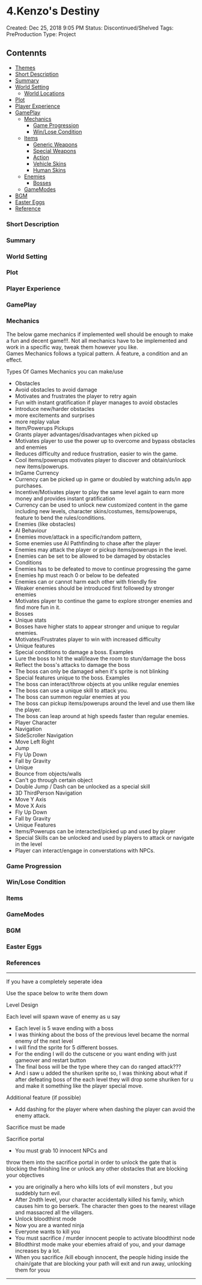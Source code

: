 # 4.Kenzo's Destiny

Created: Dec 25, 2018 9:05 PM
Status: Discontinued/Shelved
Tags: PreProduction
Type: Project

## Contennts

- [Themes](#themes)
- [Short Description](#short-description)
- [Summary](#summary)
- [World Setting](#world-setting)
    - [World Locations](world-locations)
- [Plot](#plot)
- [Player Experience](player-experience)
- [GamePlay](#gameplay)
    - [Mechanics](Mechanics)
        - [Game Progression](#game-progression)
        - [Win/Lose Condition](#win/lose-condition)
    - [Items](#items)
        - [Generic Weapons](#generic-weapons)
        - [Special Weapons](#special-weapons)
        - [Action](#action)
        - [Vehicle Skins](#vehicle-skins)
        - [Human Skins](#human-skins)
    - [Enemies](#enemies)
        - [Bosses](#bosses)
    - [GameModes](#gamemodes)
- [BGM](#bgm)
- [Easter Eggs](#easter-eggs)
- [Reference](#reference)


### Short Description

### Summary

### World Setting

### Plot

### Player Experience

### GamePlay

### Mechanics

The below game mechanics if implemented well should be enough to make a fun and decent game!!!. Not all mechanics have to be implemented and work in a specific way, tweak them however you like.                                                                                                                                           
Games Mechanics follows a typical pattern. A feature, a condition and an effect.

Types Of Games Mechanics you can make/use

- Obstacles
- Avoid obstacles to avoid damage
- Motivates and frustrates the player to retry again
- Fun with instant gratification if player manages to avoid obstacles
- Introduce new/harder obstacles
- more excitements and surprises
- more replay value
- Item/Powerups Pickups
- Grants player advantages/disadvantages when picked up
- Motivates player to use the power up to overcome and bypass obstacles and enemies
- Reduces difficulty and reduce frustration, easier to win the game.
- Cool items/powerups motivates player to discover and obtain/unlock new items/powerups.
- InGame Currency
- Currency can be picked up in game or doubled by watching ads/in app purchases.
- Incentive/Motivates player to play the same level again to earn more money and provides instant gratification
- Currency can be used to unlock new customized content in the game including new levels, character skins/costumes, items/powerups, feature to bend the rules/conditions.
- Enemies (like obstacles)
- AI Behaviour
- Enemies move/attack in a specific/random pattern,
- Some enemies use AI Pathfinding to chase after the player
- Enemies may attack the player or pickup items/powerups in the level.
- Enemies can be set to be allowed to be damaged by obstacles
- Conditions
- Enemies has to be defeated to move to continue progressing the game
- Enemies hp must reach 0 or below to be defeated
- Enemies can or cannot harm each other with friendly fire
- Weaker enemies should be introduced first followed by stronger enemies
- Motivates player to continue the game to explore stronger enemies and find more fun in it.
- Bosses
- Unique stats
- Bosses have higher stats to appear stronger and unique to regular enemies.
- Motivates/Frustrates player to win with increased difficulty
- Unique features
- Special conditions to damage a boss. Examples
- Lure the boss to hit the wall/leave the room to stun/damage the boss
- Reflect the boss's attacks to damage the boss
- The boss can only be damaged when it's sprite is not blinking
- Special features unique to the boss. Examples
- The boss can interact/throw objects at you unlike regular enemies
- The boss can use a unique skill to attack you.
- The boss can summon regular enemies at you
- The boss can pickup items/powerups around the level and use them like the player.
- The boss can leap around at high speeds faster than regular enemies.
- Player Character
- Navigation
- SideScroller Navigation
- Move Left Right
- Jump
- Fly Up Down
- Fall by Gravity
- Unique
- Bounce from objects/walls
- Can't go through certain object
- Double Jump / Dash can be unlocked as a special skill
- 3D ThirdPerson Navigation
- Move Y Axis
- Move X Axis
- Fly Up Down
- Fall by Gravity
- Unique Features
- Items/Powerups can be interacted/picked up and used by player
- Special Skills can be unlocked and used by players to attack or navigate in the level
- Player can interact/engage in converstations with NPCs.

### Game Progression

### Win/Lose Condition

### Items

### GameModes

### BGM

### Easter Eggs

### References

---

If you have a completely seperate idea

Use the space below to write them down

Level Design

Each level will spawn wave of enemy as u say

- Each level is 5 wave ending with a boss
- I was thinking about the boss of the previous level became the normal enemy of the next level
- I will find the sprite for 5 different bosses.
- For the ending I will do the cutscene or you want ending with just gameover and restart button
- The final boss will be the type where they can do ranged attack???
- And i saw u added the shuriken sprite so, I was thinking about what if after defeating boss of the each level they will drop some shuriken for u and make it something like the player special move.

Additional feature (if possible)

- Add dashing for the player where when dashing the player can avoid the enemy attack.

Sacrifice must be made

Sacrifice portal

- You must grab 10 innocent NPCs and

throw them into the sacrifice portal in order to unlock the gate that is blocking the finishing line or unlock any other obstacles that are blocking your objectives

- you are originally a hero who kills lots of evil monsters , but you suddebly turn evil.
- After 2ndth level, your character accidentally killed his family, which causes him to go berserk. The character then goes to the nearest village and massacred all the villagers.
- Unlock bloodthirst mode
- Now you are a wanted ninja
- Everyone wants to kill you
- You must sacrifice / murder innocent people to activate bloodthirst node
- Bllodthirst mode make your ebemies afraid of you, and your damage increases by a lot.
- When you sacrifice /kill ebough innocent, the people hiding inside the chain/gate that are blocking your path will exit and run away, unlocking them for youu

---
<!--stackedit_data:
eyJoaXN0b3J5IjpbMTE2ODUyOTIwOF19
-->